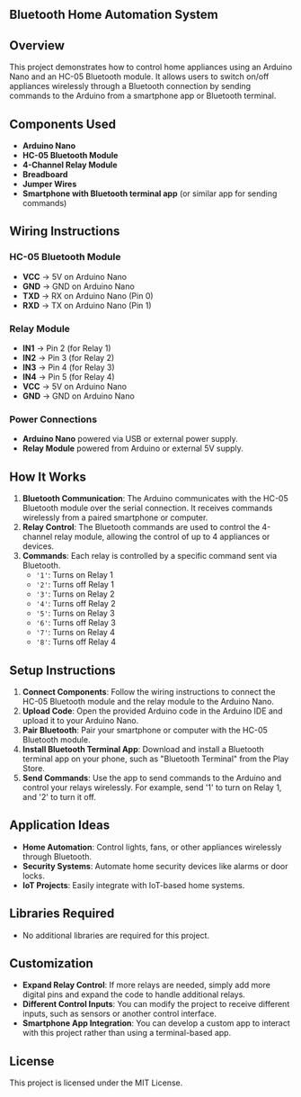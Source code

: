 ## Bluetooth Home Automation System

## Overview

This project demonstrates how to control home appliances using an Arduino Nano and an HC-05 Bluetooth module. It allows users to switch on/off appliances wirelessly through a Bluetooth connection by sending commands to the Arduino from a smartphone app or Bluetooth terminal.

## Components Used
- **Arduino Nano**
- **HC-05 Bluetooth Module**
- **4-Channel Relay Module**
- **Breadboard**
- **Jumper Wires**
- **Smartphone with Bluetooth terminal app** (or similar app for sending commands)

## Wiring Instructions

### HC-05 Bluetooth Module
- **VCC** -> 5V on Arduino Nano
- **GND** -> GND on Arduino Nano
- **TXD** -> RX on Arduino Nano (Pin 0)
- **RXD** -> TX on Arduino Nano (Pin 1)

### Relay Module
- **IN1** -> Pin 2 (for Relay 1)
- **IN2** -> Pin 3 (for Relay 2)
- **IN3** -> Pin 4 (for Relay 3)
- **IN4** -> Pin 5 (for Relay 4)
- **VCC** -> 5V on Arduino Nano
- **GND** -> GND on Arduino Nano

### Power Connections
- **Arduino Nano** powered via USB or external power supply.
- **Relay Module** powered from Arduino or external 5V supply.

## How It Works

1. **Bluetooth Communication**: The Arduino communicates with the HC-05 Bluetooth module over the serial connection. It receives commands wirelessly from a paired smartphone or computer.
2. **Relay Control**: The Bluetooth commands are used to control the 4-channel relay module, allowing the control of up to 4 appliances or devices.
3. **Commands**: Each relay is controlled by a specific command sent via Bluetooth. 
   - `'1'`: Turns on Relay 1
   - `'2'`: Turns off Relay 1
   - `'3'`: Turns on Relay 2
   - `'4'`: Turns off Relay 2
   - `'5'`: Turns on Relay 3
   - `'6'`: Turns off Relay 3
   - `'7'`: Turns on Relay 4
   - `'8'`: Turns off Relay 4

## Setup Instructions

1. **Connect Components**: Follow the wiring instructions to connect the HC-05 Bluetooth module and the relay module to the Arduino Nano.
2. **Upload Code**: Open the provided Arduino code in the Arduino IDE and upload it to your Arduino Nano.
3. **Pair Bluetooth**: Pair your smartphone or computer with the HC-05 Bluetooth module.
4. **Install Bluetooth Terminal App**: Download and install a Bluetooth terminal app on your phone, such as "Bluetooth Terminal" from the Play Store.
5. **Send Commands**: Use the app to send commands to the Arduino and control your relays wirelessly. For example, send '1' to turn on Relay 1, and '2' to turn it off.

## Application Ideas

- **Home Automation**: Control lights, fans, or other appliances wirelessly through Bluetooth.
- **Security Systems**: Automate home security devices like alarms or door locks.
- **IoT Projects**: Easily integrate with IoT-based home systems.

## Libraries Required

- No additional libraries are required for this project.

## Customization

- **Expand Relay Control**: If more relays are needed, simply add more digital pins and expand the code to handle additional relays.
- **Different Control Inputs**: You can modify the project to receive different inputs, such as sensors or another control interface.
- **Smartphone App Integration**: You can develop a custom app to interact with this project rather than using a terminal-based app.

## License

This project is licensed under the MIT License.
